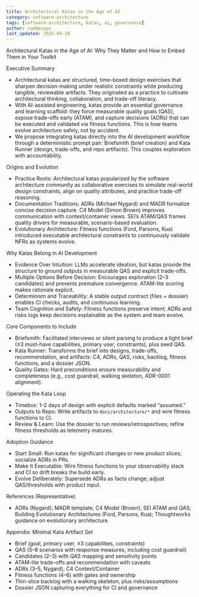```yaml
---
title: Architectural Katas in the Age of AI
category: software-architecture
tags: [software-architecture, katas, ai, governance]
author: raddevops
last_updated: 2025-09-19
---
```


Architectural Katas in the Age of AI: Why They Matter and How to Embed Them in Your Toolkit

Executive Summary
- Architectural katas are structured, time-boxed design exercises that sharpen decision-making under realistic constraints while producing tangible, reviewable artifacts. They originated as a practice to cultivate architectural thinking, collaboration, and trade-off literacy.
- With AI-assisted engineering, katas provide an essential governance and learning scaffold: they force measurable quality goals (QAS), expose trade-offs early (ATAM), and capture decisions (ADRs) that can be executed and validated via fitness functions. This is how teams evolve architecture safely, not by accident.
- We propose integrating katas directly into the AI development workflow through a deterministic prompt pair: Briefsmith (brief creation) and Kata Runner (design, trade-offs, and repo artifacts). This couples exploration with accountability.

Origins and Evolution
- Practice Roots: Architectural katas popularized by the software architecture community as collaborative exercises to simulate real-world design constraints, align on quality attributes, and practice trade-off reasoning.
- Documentation Traditions: ADRs (Michael Nygard) and MADR formalize concise decision capture. C4 Model (Simon Brown) improves communication with context/container views. SEI’s ATAM/QAS frames quality drivers for measurable, scenario-based evaluation.
- Evolutionary Architecture: Fitness functions (Ford, Parsons, Kua) introduced executable architectural constraints to continuously validate NFRs as systems evolve.

Why Katas Belong in AI Development
- Evidence Over Intuition: LLMs accelerate ideation, but katas provide the structure to ground outputs in measurable QAS and explicit trade-offs.
- Multiple Options Before Decision: Encourages exploration (2–3 candidates) and prevents premature convergence. ATAM-lite scoring makes rationale explicit.
- Determinism and Traceability: A stable output contract (files + dossier) enables CI checks, audits, and continuous learning.
- Team Cognition and Safety: Fitness functions preserve intent; ADRs and risks logs keep decisions explainable as the system and team evolve.

Core Components to Include
- Briefsmith: Facilitated interviews or silent parsing to produce a tight brief (≤3 must-have capabilities, primary user, constraints), plus seed QAS.
- Kata Runner: Transforms the brief into designs, trade-offs, recommendation, and artifacts: C4, ADRs, QAS, risks, backlog, fitness functions, and a dossier JSON.
- Quality Gates: Hard preconditions ensure measurability and completeness (e.g., cost guardrail, walking skeleton, ADR-0001 alignment).

Operating the Kata Loop
- Timebox: 1–2 days of design with explicit defaults marked “assumed.”
- Outputs to Repo: Write artifacts to `docs/architecture/*` and wire fitness functions to CI.
- Review & Learn: Use the dossier to run reviews/retrospectives; refine fitness thresholds as telemetry matures.

Adoption Guidance
- Start Small: Run katas for significant changes or new product slices; socialize ADRs in PRs.
- Make It Executable: Wire fitness functions to your observability stack and CI so drift breaks the build early.
- Evolve Deliberately: Supersede ADRs as facts change; adjust QAS/thresholds with product input.

References (Representative)
- ADRs (Nygard); MADR template; C4 Model (Brown); SEI ATAM and QAS; Building Evolutionary Architectures (Ford, Parsons, Kua); Thoughtworks guidance on evolutionary architecture.

Appendix: Minimal Kata Artifact Set
- Brief (goal, primary user, ≤3 capabilities, constraints)
- QAS (5–8 scenarios with response measures, including cost guardrail)
- Candidates (2–3) with QAS mapping and sensitivity points
- ATAM-lite trade-offs and recommendation with caveats
- ADRs (3–5, Nygard), C4 Context/Container
- Fitness functions (4–6) with gates and ownership
- Thin-slice backlog with a walking skeleton, plus risks/assumptions
- Dossier JSON capturing everything for CI and governance
